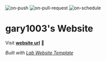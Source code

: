 
  ![on-push](../../actions/workflows/on-push.yaml/badge.svg)
  ![on-pull-request](../../actions/workflows/on-pull-request.yaml/badge.svg)
  ![on-schedule](../../actions/workflows/on-schedule.yaml/badge.svg)

  # gary1003's Website

  Visit **[website url](#)** 🚀

  _Built with [Lab Website Template](https://greene-lab.gitbook.io/lab-website-template-docs)_
